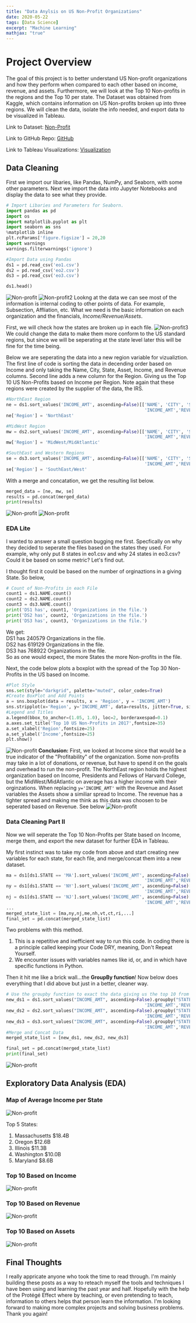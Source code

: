 ```yaml
---
title: "Data Anylsis on US Non-Profit Organizations"
date: 2020-05-22
tags: [Data Science]
excerpt: "Machine Learning"
mathjax: "true"
---
```


# Project Overview
The goal of this project is to better understand US Non-profit organizations and how they perform when compared to each other based on income, revenue, and assets. Furthermore, we will look at the Top 10 Non-profits in the regions and the Top 10 per state. The Dataset was obtained from Kaggle, which contains information on US Non-profits broken up into three regions. We will clean the data, isolate the info needed, and export data to be visualized in Tableau. 

Link to Dataset: [Non-Profit](https://www.kaggle.com/crawford/us-charities-and-nonprofits)

Link to GitHub Repo: [GitHub](https://github.com/jeffponce/non-profit-analysis)

Link to Tableau Visualizations: [Visualization](https://public.tableau.com/profile/jeff.ponce#!/vizhome/2017Non-ProfitAnalysis/Non-ProfitAnalysis)
## Data Cleaning
First we import our libaries, like Pandas, NumPy, and Seaborn, with some other parameters. Next we import the data into Jupyter Notebooks and display the data to see what they provide.
```python
# Import Libaries and Parameters for Seaborn.
import pandas as pd
import os
import matplotlib.pyplot as plt
import seaborn as sns
%matplotlib inline 
plt.rcParams['figure.figsize'] = 20,20
import warnings
warnings.filterwarnings('ignore')

#Import Data using Pandas
ds1 = pd.read_csv('eo1.csv') 
ds2 = pd.read_csv('eo2.csv') 
ds3 = pd.read_csv('eo3.csv')

ds1.head()
```
![Non-profit](https://raw.githubusercontent.com/jeffponce/jeffponce.github.io/master/images/Non-profit/dc1.png)
![Non-profit2](https://raw.githubusercontent.com/jeffponce/jeffponce.github.io/master/images/Non-profit/dc2.png)
Lookng at the data we can see most of the information is internal coding to other points of data. For example, Subsection, Affliation, etc. What we need is the basic information on each organization and the financials, *Income/Revenue/Assets*.

First, we will check how the states are broken up in each file. 
![Non-profit3](https://raw.githubusercontent.com/jeffponce/jeffponce.github.io/master/images/Non-profit/dc3.png)
We could change the data to make them more conform to the US standard regions, but since we will be seperating at the state level later this will be fine for the time being.

Below we are seperating the data into a new region variable for vizualiztion. The first line of code is sorting the data in decending order based on Income and only taking the Name, City, State, Asset, Income, and Revenue columns. Second line adds a new column for the Region. Giving us the Top 10 US Non-Profits based on Income per Region. Note again that these regions were created by the supplier of the data, the IRS.

```python
#NorthEast Region
ne = ds1.sort_values('INCOME_AMT', ascending=False)[['NAME', 'CITY', 'STATE', 'ASSET_AMT',
                                                     'INCOME_AMT','REVENUE_AMT']].head(10)
ne['Region'] = 'NorthEast'

#MidWest Region
mw = ds2.sort_values('INCOME_AMT', ascending=False)[['NAME', 'CITY', 'STATE', 'ASSET_AMT',
                                                     'INCOME_AMT','REVENUE_AMT']].head(10)
mw['Region'] = 'MidWest/MidAtlantic'

#SouthEast and Western Regions
se = ds3.sort_values('INCOME_AMT', ascending=False)[['NAME', 'CITY', 'STATE', 'ASSET_AMT',
                                                     'INCOME_AMT','REVENUE_AMT']].head(10)
se['Region'] = 'SouthEast/West'
```
With a merge and concatation, we get the resulting list below. 

```python
merged_data = [ne, mw, se]
results = pd.concat(merged_data)
print(results)
```
![Non-profit](https://raw.githubusercontent.com/jeffponce/jeffponce.github.io/master/images/Non-profit/dc4.png)
![Non-profit](https://raw.githubusercontent.com/jeffponce/jeffponce.github.io/master/images/Non-profit/dc5.png)

### EDA Lite
I wanted to answer a small question bugging me first. Specfically on why they decided to seperate the files based on the states they used. For example, why only put 8 states in eo1.csv and why 24 states in eo3.csv? Could it be based on some metric? Let's find out.

I thought first it could be based on the number of orginaztions in a giving State. So below,
```python
# Count of Non-Profits in each File
count1 = ds1.NAME.count()
count2 = ds2.NAME.count()
count3 = ds3.NAME.count()
print('DS1 has', count1, 'Organizations in the file.')
print('DS2 has', count2, 'Organizations in the file.')
print('DS3 has', count3, 'Organizations in the file.')
```
We get:  
DS1 has 240579 Organizations in the file.  
DS2 has 619129 Organizations in the file.  
DS3 has 768922 Organizations in the file.  
So as one would expect, the more States the more Non-profits in the file.

Next, the code below plots a boxplot with the spread of the Top 30 Non-Profits in the US based on Income. 

```python
#Plot Style
sns.set(style="darkgrid", palette="muted", color_codes=True)
#Create BoxPlot and Add Points
a = sns.boxplot(data = results, x = 'Region', y = 'INCOME_AMT')
sns.stripplot(x='Region', y='INCOME_AMT', data=results, jitter=True, size=16, linewidth=0, hue = 'NAME', alpha=0.7)
#Legend and Titles
a.legend(bbox_to_anchor=(1.05, 1.0), loc=2, borderaxespad=0.1)
a.axes.set_title('Top 10 US Non-Profits in 2017',fontsize=35)
a.set_xlabel('Region',fontsize=25)
a.set_ylabel('Income',fontsize=25)
plt.show()
```
![Non-profit](https://raw.githubusercontent.com/jeffponce/jeffponce.github.io/master/images/Non-profit/eda1.png)
**Conclusion:** 
First, we looked at Income since that would be a true indicator of the "Profitability" of the organization. Some non-profits may take in a lot of donations, or revenue, but have to spend it on the goals and overhead to run the non-profit. The NorthEast region holds the highest organization based on Income, Presidents and Fellows of Harvard College, but the MidWest/MidAtlantic on average has a higher income with their orginzations. When replacing ``y='INCOME_AMT'`` with the Revenue and Asset variables the Assets show a similiar spread to Income. The revenue has a tighter spread and making me think as this data was choosen to be seperated based on Revenue. See below
![Non-profit](https://raw.githubusercontent.com/jeffponce/jeffponce.github.io/master/images/Non-profit/eda6.png)

### Data Cleaning Part II
Now we will seperate the Top 10 Non-Profits per State based on Income, merge them, and export the new dataset for further EDA in Tableau.

My first instinct was to take my code from above and start creating new variables for each state, for each file, and merge/concat them into a new dataset. 
```python
ma = ds1[ds1.STATE == 'MA'].sort_values('INCOME_AMT', ascending=False)[['NAME', 'CITY', 'STATE', 'ASSET_AMT',
                                                     'INCOME_AMT','REVENUE_AMT']].head(10)
ny = ds1[ds1.STATE == 'NY'].sort_values('INCOME_AMT', ascending=False)[['NAME', 'CITY', 'STATE', 'ASSET_AMT',
                                                     'INCOME_AMT','REVENUE_AMT']].head(10)
nj = ds1[ds1.STATE == 'NJ'].sort_values('INCOME_AMT', ascending=False)[['NAME', 'CITY', 'STATE', 'ASSET_AMT',
                                                     'INCOME_AMT','REVENUE_AMT']].head(10)
...
merged_state_list = [ma,ny,nj,me,nh,vt,ct,ri,...]
final_set = pd.concat(merged_state_list)
```
Two problems with this method. 
1. This is a repetitive and inefficient way to run this code. In coding there is a principle called keeping your Code DRY, meaning, Don't Repeat Yourself. 
2. We encounter issues with variables names like id, or, and in which have specific functions in Python.

Then it hit me like a brick wall...the **GroupBy function**! Now below does everything that I did above but just in a better, cleaner way.
```python
# Use the groupby function to exact the data giving us the top 10 from each state.
new_ds1 = ds1.sort_values("INCOME_AMT", ascending=False).groupby("STATE").head(10)[['NAME', 'CITY', 'STATE', 'ASSET_AMT',
                                                     'INCOME_AMT','REVENUE_AMT']]
new_ds2 = ds2.sort_values("INCOME_AMT", ascending=False).groupby("STATE").head(10)[['NAME', 'CITY', 'STATE', 'ASSET_AMT',
                                                     'INCOME_AMT','REVENUE_AMT']]
new_ds3 = ds3.sort_values("INCOME_AMT", ascending=False).groupby("STATE").head(10)[['NAME', 'CITY', 'STATE', 'ASSET_AMT',
                                                     'INCOME_AMT','REVENUE_AMT']]
#Merge and Concat Data
merged_state_list = [new_ds1, new_ds2, new_ds3]

final_set = pd.concat(merged_state_list)
print(final_set)
```
![Non-profit](https://raw.githubusercontent.com/jeffponce/jeffponce.github.io/master/images/Non-profit/dc6.png)

## Exploratory Data Analysis (EDA)

### Map of Average Income per State
![Non-profit](https://raw.githubusercontent.com/jeffponce/jeffponce.github.io/master/images/Non-profit/eda2.png)

Top 5 States:
1. Massachusetts  $18.4B
2. Oregon  $12.6B
3. Illinois  $11.3B
4. Washington  $10.0B
5. Maryland  $8.6B

### Top 10 Based on Income
![Non-profit](https://raw.githubusercontent.com/jeffponce/jeffponce.github.io/master/images/Non-profit/eda3.png)

### Top 10 Based on Revenue
![Non-profit](https://raw.githubusercontent.com/jeffponce/jeffponce.github.io/master/images/Non-profit/eda4.png)

### Top 10 Based on Assets
![Non-profit](https://raw.githubusercontent.com/jeffponce/jeffponce.github.io/master/images/Non-profit/eda5.png)

## Final Thoughts
I really appricate anyone who took the time to read through. I'm mainly building these posts as a way to reteach myself the tools and techniques I have been using and learning the past year and half. Hopefully with the help of the Protégé Effect where by teaching, or even pretending to teach, information to others helps that person learn the information. I'm looking forward to making more complex projects and solving business problems. Thank you again!

